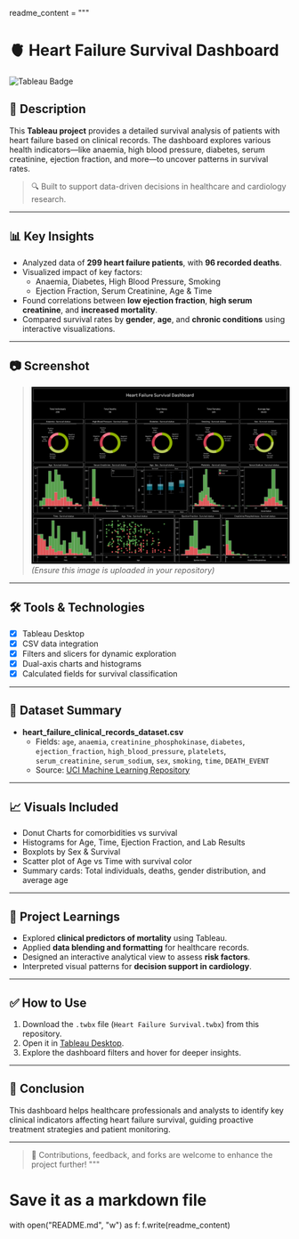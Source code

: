 
readme_content = """
# 🫀 Heart Failure Survival Dashboard

![Tableau Badge](https://img.shields.io/badge/Tableau-Dashboard-E97627?style=for-the-badge&logo=tableau&logoColor=white)

## 📌 Description

This **Tableau project** provides a detailed survival analysis of patients with heart failure based on clinical records. The dashboard explores various health indicators—like anaemia, high blood pressure, diabetes, serum creatinine, ejection fraction, and more—to uncover patterns in survival rates.

> 🔍 Built to support data-driven decisions in healthcare and cardiology research.

---

## 📊 Key Insights

- Analyzed data of **299 heart failure patients**, with **96 recorded deaths**.
- Visualized impact of key factors:
  - Anaemia, Diabetes, High Blood Pressure, Smoking  
  - Ejection Fraction, Serum Creatinine, Age & Time
- Found correlations between **low ejection fraction**, **high serum creatinine**, and **increased mortality**.
- Compared survival rates by **gender**, **age**, and **chronic conditions** using interactive visualizations.

---

## 📷 Screenshot

> ![Heart Failure Dashboard](Dashboard%201.png)  
*(Ensure this image is uploaded in your repository)*

---

## 🛠 Tools & Technologies

- [x] Tableau Desktop  
- [x] CSV data integration  
- [x] Filters and slicers for dynamic exploration  
- [x] Dual-axis charts and histograms  
- [x] Calculated fields for survival classification

---

## 📁 Dataset Summary

- **heart_failure_clinical_records_dataset.csv**  
  - Fields: `age`, `anaemia`, `creatinine_phosphokinase`, `diabetes`, `ejection_fraction`, `high_blood_pressure`, `platelets`, `serum_creatinine`, `serum_sodium`, `sex`, `smoking`, `time`, `DEATH_EVENT`
  - Source: [UCI Machine Learning Repository](https://archive.ics.uci.edu/ml/datasets/Heart+failure+clinical+records)

---

## 📈 Visuals Included

- Donut Charts for comorbidities vs survival  
- Histograms for Age, Time, Ejection Fraction, and Lab Results  
- Boxplots by Sex & Survival  
- Scatter plot of Age vs Time with survival color  
- Summary cards: Total individuals, deaths, gender distribution, and average age

---

## 🧠 Project Learnings

- Explored **clinical predictors of mortality** using Tableau.
- Applied **data blending and formatting** for healthcare records.
- Designed an interactive analytical view to assess **risk factors**.
- Interpreted visual patterns for **decision support in cardiology**.

---

## ✅ How to Use

1. Download the `.twbx` file (`Heart Failure Survival.twbx`) from this repository.  
2. Open it in [Tableau Desktop](https://www.tableau.com/products/desktop).  
3. Explore the dashboard filters and hover for deeper insights.

---

## 🏁 Conclusion

This dashboard helps healthcare professionals and analysts to identify key clinical indicators affecting heart failure survival, guiding proactive treatment strategies and patient monitoring.

---

> 💬 Contributions, feedback, and forks are welcome to enhance the project further!
"""

# Save it as a markdown file
with open("README.md", "w") as f:
    f.write(readme_content)
